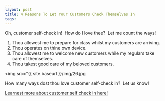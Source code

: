 ```yaml
---
layout: post
title: 4 Reasons To Let Your Customers Check Themselves In
tags:
---
```


Oh, customer self-check in!  How do I love thee?  Let me count the ways!

1.  Thou allowest me to prepare for class whilst my customers are arriving.
2.  Thou operates on thine own device.
3.  Thou allowest me to welcome new customers while my regulars take care of themselves.
4.  Thou takest good care of my beloved customers.

<img src="{{ site.baseurl }}/img/26.jpg

How many ways dost thou love customer self-check in?  Let us know!

[Learnest more about customer self check in here!](http://support.punchpass.net/knowledge_base/topics/how-does-customer-self-check-in-work)
